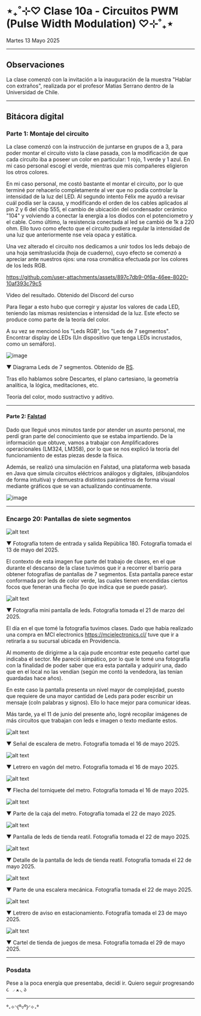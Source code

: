 # ⋆₊˚⊹♡ Clase  10a - Circuitos PWM (Pulse Width Modulation) ♡⊹˚₊⋆

Martes 13 Mayo 2025

***

## Observaciones

La clase comenzó con la invitación a la inauguración de la muestra "Hablar con extraños", realizada por el profesor Matias Serrano dentro de la Universidad de Chile.

***

## Bitácora digital

### Parte 1: Montaje del circuito

La clase comenzó con la instrucción de juntarse en grupos de a 3, para poder montar el circuito visto la clase pasada, con la modificación de que cada circuito iba a poseer un color en particular: 1 rojo, 1 verde y 1 azul. En mi caso personal escogí el verde, mientras que mis compañeres eligieron los otros colores.

En mi caso personal, me costó bastante el montar el circuito, por lo que terminé por rehacerlo completamente al ver que no podía controlar la intensidad de la luz del LED. Al segundo intento Félix me ayudó a revisar cuál podía ser la causa, y modificando el orden de los cables aplicados al pin 2 y 6 del chip 555,  el cambio de ubicación del condensador cerámico "104" y volviendo a conectar la energía a los diodos con el potenciometro y el cable. Como último, la resistencia conectada al led se cambió de 1k a 220 ohm. Ello tuvo como efecto que el circuito pudiera regular la intensidad de una luz que anteriormente nse veía opaca y estática.

Una vez alterado el circuito nos dedicamos a unir todos los leds debajo de una hoja semitraslucida (hoja de cuaderno), cuyo efecto se comenzó a apreciar ante nuestros ojos: una rosa cromática efectuada por los colores de los leds RGB.

<https://github.com/user-attachments/assets/897c7db9-0f6a-46ee-8020-10af393c79c5>

Video del resultado. Obtenido del Discord del curso

Para llegar a esto hubo que corregir y ajustar los valores de cada LED, teniendo las mismas resistencias e intensidad de la luz. Este efecto se produce como parte de la teoría del color.

A su vez se mencionó los "Leds RGB", los "Leds de 7 segmentos". Encontrar display de LEDs (Un dispositivo que tenga LEDs incrustados, como un semáforo).

![image](./archivos/001.png)

▼ Diagrama Leds de 7 segmentos. Obtenido de [RS](https://cl.rsdelivers.com/product/broadcom/hdsp-n151/display-led-7-segmentos-broadcom-de-1-caract-rojo/2465522).

Tras ello hablamos sobre Descartes, el plano cartesiano, la geometría analítica, la lógica, meditaciones, etc.

Teoría del color, modo sustractivo y aditivo.

***

#### Parte 2: [Falstad](https://www.falstad.com/circuit/circuitjs.html)

Dado que llegué unos minutos tarde por atender un asunto personal, me perdí gran parte del conocimiento que se estaba impartiendo. De la información que obtuve, vamos a trabajar con Amplificadores operacionales (LM324, LM358), por lo que se nos explicó la teoría del funcionamiento de estas piezas desde la física.

Además, se realizó una simulación en Falstad, una plataforma web basada en Java que simula circuitos eléctricos análogos y digitales, (dibujandolos de forma intuitiva) y demuestra distintos parámetros de forma visual mediante gráficos que se van actualizando continuamente.

![image](./archivos/002.png)

***

### Encargo 20: Pantallas de siete segmentos

![alt text](./archivos/01.jpg)

▼ Fotografía totem de entrada y salida República 180. Fotografía tomada el  13 de mayo del 2025.

El contexto de esta imagen fue parte del trabajo de clases, en el que durante el descanso de la clase tuvimos que ir a recorrer el barrio para obtener fotografías de pantallas de 7 segmentos. Esta pantalla parece estar conformada por leds de color verde, las cuales tienen encendidas ciertos focos que feneran una flecha (lo que indica que se puede pasar).

![alt text](./archivos/02.jpg)

▼ Fotografía mini pantalla de leds. Fotografía tomada el 21 de marzo del 2025.

El día en el que tomé la fotografía tuvimos clases. Dado que había realizado una compra en MCI electronics <https://mcielectronics.cl/> tuve que ir a retirarla a su sucursal ubicada en Providencia.

Al momento de dirigirme a la caja pude encontrar este pequeño cartel que indicaba el sector. Me pareció simpático, por lo que le tomé una fotografía con la finalidad de poder saber que era esta pantalla y adquirir una, dado que en el local no las vendían (según me contó la vendedora, las tenían guardadas hace años).

En este caso la pantalla presenta un nivel mayor de complejidad, puesto que requiere de una mayor cantidad de Leds para poder escribir un mensaje (coln palabras y signos). Ello lo hace mejor para comunicar ideas.

Más tarde, ya el 11 de junio del presente año, logré recopilar imágenes de más circuitos que trabajan con leds e imagen o texto mediante estos.

![alt text](./archivos/003.jpeg)

▼ Señal de escalera de metro. Fotografía tomada el 16 de mayo 2025.

![alt text](./archivos/004.jpeg)

▼ Letrero en vagón del metro. Fotografía tomada el 16 de mayo 2025.

![alt text](./archivos/005.jpeg)

▼ Flecha del torniquete del metro. Fotografía tomada el 16 de mayo 2025.

![alt text](./archivos/006.jpeg)

▼ Parte de la caja del metro. Fotografía tomada el 22 de mayo 2025.

![alt text](./archivos/007.jpeg)

▼ Pantalla de leds de tienda reatil. Fotografía tomada el 22 de mayo 2025.

![alt text](./archivos/008.jpeg)

▼ Detalle de la pantalla de leds de tienda reatil. Fotografía tomada el 22 de mayo 2025.

![alt text](./archivos/009.jpeg)

▼ Parte de una escalera mecánica. Fotografía tomada el 22 de mayo 2025.

![alt text](./archivos/010.jpeg)

▼ Letrero de aviso en estacionamiento. Fotografía tomada el 23 de mayo 2025.

![alt text](./archivos/011.jpeg)

▼ Cartel de tienda de juegos de mesa. Fotografía tomada el 29 de mayo 2025.

***

### Posdata

Pese a la poca energía que presentaba, decidí ir. Quiero seguir progresando  ૮ ◞ ﻌ ◟ ა

***

°˖✧◝(⁰▿⁰)◜✧˖°
